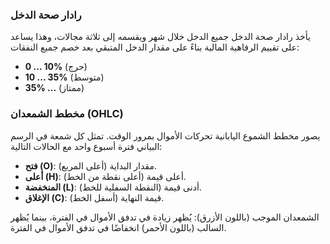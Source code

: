 ### رادار صحة الدخل

يأخذ رادار صحة الدخل جميع الدخل خلال شهر ويقسمه إلى ثلاثة مجالات، وهذا يساعد على تقييم الرفاهية المالية بناءً على مقدار الدخل المتبقي
بعد خصم جميع النفقات:

- **0 ... 10%** (حرج)
- **10 ... 35%** (متوسط)
- **35% ...** (ممتاز)

### مخطط الشمعدان (OHLC)

يصور مخطط الشموع اليابانية تحركات الأموال بمرور الوقت. تمثل كل شمعة في الرسم البياني فترة أسبوع واحد مع الحالات التالية:
- **فتح (O)**: مقدار البداية (أعلى المربع).
- **أعلى (H)**: أعلى قيمة (أعلى نقطة من الخط).
- **المنخفضة (L)**: أدنى قيمة (النقطة السفلية للخط).
- **الإغلاق (C)**: قيمة النهاية (أسفل الخط).

الشمعدان الموجب (باللون الأزرق): 
يُظهر زيادة في تدفق الأموال في الفترة، بينما يُظهر السالب (باللون الأحمر) انخفاضًا في تدفق الأموال في الفترة.
